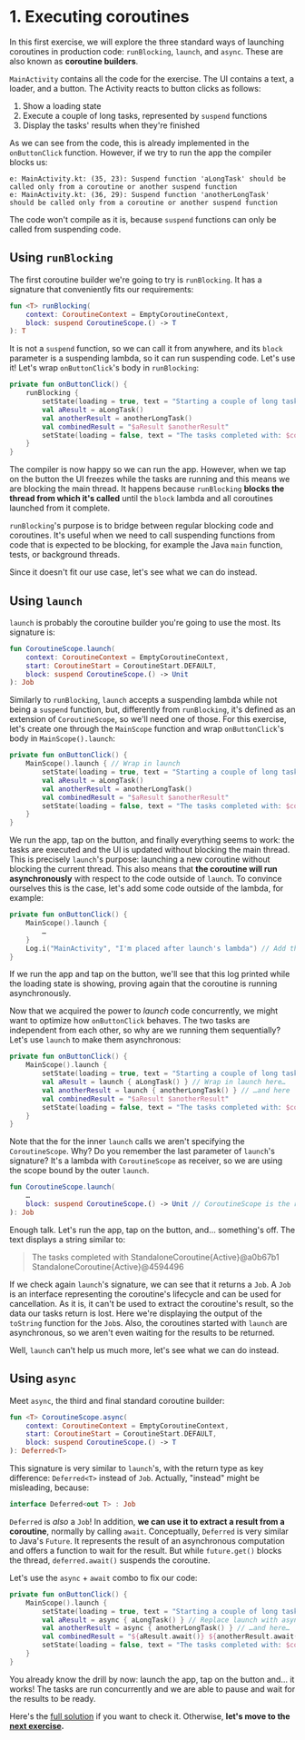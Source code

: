 # 1. Executing coroutines

In this first exercise, we will explore the three standard ways of launching coroutines in production code:
`runBlocking`, `launch`, and `async`. These are also known as **coroutine builders**.

`MainActivity` contains all the code for the exercise. The UI contains a text, a loader, and a button. The Activity
reacts to button clicks as follows:

1. Show a loading state
2. Execute a couple of long tasks, represented by `suspend` functions
3. Display the tasks' results when they're finished

As we can see from the code, this is already implemented in the `onButtonClick` function. However, if we try to run the
app the compiler blocks us:

```
e: MainActivity.kt: (35, 23): Suspend function 'aLongTask' should be called only from a coroutine or another suspend function
e: MainActivity.kt: (36, 29): Suspend function 'anotherLongTask' should be called only from a coroutine or another suspend function
```

The code won't compile as it is, because `suspend` functions can only be called from suspending code.

## Using `runBlocking`

The first coroutine builder we're going to try is `runBlocking`. It has a signature that conveniently fits our
requirements:

```kotlin
fun <T> runBlocking(
    context: CoroutineContext = EmptyCoroutineContext,
    block: suspend CoroutineScope.() -> T
): T
```

It is not a `suspend` function, so we can call it from anywhere, and its `block` parameter is a suspending lambda, so it
can run suspending code. Let's use it! Let's wrap `onButtonClick`'s body in `runBlocking`:

```kotlin
private fun onButtonClick() {
    runBlocking {
        setState(loading = true, text = "Starting a couple of long tasks")
        val aResult = aLongTask()
        val anotherResult = anotherLongTask()
        val combinedResult = "$aResult $anotherResult"
        setState(loading = false, text = "The tasks completed with: $combinedResult")
    }
}
```

The compiler is now happy so we can run the app. However, when we tap on the button the UI freezes while the tasks are
running and this means we are blocking the main thread. It happens because `runBlocking` **blocks the thread from which
it's called** until the `block` lambda and all coroutines launched from it complete.

`runBlocking`'s purpose is to bridge between regular blocking code and coroutines. It's useful when we need to call
suspending functions from code that is expected to be blocking, for example the Java `main` function, tests, or
background threads.

Since it doesn't fit our use case, let's see what we can do instead.

## Using `launch`

`launch` is probably the coroutine builder you're going to use the most. Its signature is:

```kotlin
fun CoroutineScope.launch(
    context: CoroutineContext = EmptyCoroutineContext,
    start: CoroutineStart = CoroutineStart.DEFAULT,
    block: suspend CoroutineScope.() -> Unit
): Job
```

Similarly to `runBlocking`, `launch` accepts a suspending lambda while not being a `suspend` function, but, differently
from `runBlocking`, it's defined as an extension of `CoroutineScope`, so we'll need one of those. For this exercise,
let's create one through the `MainScope` function and wrap `onButtonClick`'s body in `MainScope().launch`:

```kotlin
private fun onButtonClick() {
    MainScope().launch { // Wrap in launch
        setState(loading = true, text = "Starting a couple of long tasks")
        val aResult = aLongTask()
        val anotherResult = anotherLongTask()
        val combinedResult = "$aResult $anotherResult"
        setState(loading = false, text = "The tasks completed with: $combinedResult")
    }
}
```

We run the app, tap on the button, and finally everything seems to work: the tasks are executed and the UI is updated
without blocking the main thread. This is precisely `launch`'s purpose: launching a new coroutine without blocking the
current thread. This also means that **the coroutine will run asynchronously** with respect to the code outside of
`launch`. To convince ourselves this is the case, let's add some code outside of the lambda, for example:

```kotlin
private fun onButtonClick() {
    MainScope().launch {
        …
    }
    Log.i("MainActivity", "I'm placed after launch's lambda") // Add this outside outside of launch
}
```

If we run the app and tap on the button, we'll see that this log printed while the loading state is showing, proving
again that the coroutine is running asynchronously.

Now that we acquired the power to _launch_ code concurrently, we might want to optimize how `onButtonClick` behaves. The
two tasks are independent from each other, so why are we running them sequentially? Let's use `launch` to make them
asynchronous:

```kotlin
private fun onButtonClick() {
    MainScope().launch {
        setState(loading = true, text = "Starting a couple of long tasks")
        val aResult = launch { aLongTask() } // Wrap in launch here…
        val anotherResult = launch { anotherLongTask() } // …and here
        val combinedResult = "$aResult $anotherResult"
        setState(loading = false, text = "The tasks completed with: $combinedResult")
    }
}
```

Note that the for the inner `launch` calls we aren't specifying the `CoroutineScope`. Why? Do you remember the last
parameter of `launch`'s signature? It's a lambda with `CoroutineScope` as receiver, so we are using the scope bound by
the outer `launch`.

```kotlin
fun CoroutineScope.launch(
    …
    block: suspend CoroutineScope.() -> Unit // CoroutineScope is the receiver 
): Job
```

Enough talk. Let's run the app, tap on the button, and… something's off. The text displays a string similar to:

> The tasks completed with StandaloneCoroutine{Active}@a0b67b1 StandaloneCoroutine{Active}@4594496

If we check again `launch`'s signature, we can see that it returns a `Job`. A `Job` is an interface representing the
coroutine's lifecycle and can be used for cancellation. As it is, it can't be used to extract the coroutine's result, so
the data our tasks return is lost. Here we're displaying the output of the `toString` function for the `Job`s. Also, the
coroutines started with `launch` are asynchronous, so we aren't even waiting for the results to be returned.

Well, `launch` can't help us much more, let's see what we can do instead.

## Using `async`

Meet `async`, the third and final standard coroutine builder:

```kotlin
fun <T> CoroutineScope.async(
    context: CoroutineContext = EmptyCoroutineContext,
    start: CoroutineStart = CoroutineStart.DEFAULT,
    block: suspend CoroutineScope.() -> T
): Deferred<T>
```

This signature is very similar to `launch`'s, with the return type as key difference: `Deferred<T>` instead of `Job`.
Actually, "instead" might be misleading, because:

```kotlin
interface Deferred<out T> : Job
```

`Deferred` is _also_ a `Job`! In addition, **we can use it to extract a result from a coroutine**, normally by
calling `await`. Conceptually, `Deferred` is very similar to Java's `Future`. It represents the result of an
asynchronous computation and offers a function to wait for the result. But while `future.get()` blocks the thread,
`deferred.await()` suspends the coroutine.

Let's use the `async` + `await` combo to fix our code:

```kotlin
private fun onButtonClick() {
    MainScope().launch {
        setState(loading = true, text = "Starting a couple of long tasks")
        val aResult = async { aLongTask() } // Replace launch with async here…
        val anotherResult = async { anotherLongTask() } // …and here…
        val combinedResult = "${aResult.await()} ${anotherResult.await()}" // …and call await on both Deferred 
        setState(loading = false, text = "The tasks completed with: $combinedResult")
    }
}
```

You already know the drill by now: launch the app, tap on the button and… it works! The tasks are run concurrently and
we are able to pause and wait for the results to be ready.

Here's the [full solution](../../tree/01-solution) if you want to check it. Otherwise, **let's move to the
[next exercise](../../tree/02-blocking2coroutines).**
